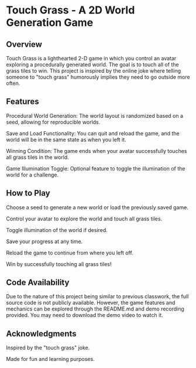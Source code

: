 # Touch Grass - A 2D World Generation Game
## Overview
Touch Grass is a lighthearted 2-D game in which you control an avatar exploring a procedurally generated world. The goal is to touch all of the grass tiles to win. This project is inspired by the online joke where telling someone to "touch grass" humorously implies they need to go outside more often.

## Features
Procedural World Generation: The world layout is randomized based on a seed, allowing for reproducible worlds.

Save and Load Functionality: You can quit and reload the game, and the world will be in the same state as when you left it.

Winning Condition: The game ends when your avatar successfully touches all grass tiles in the world.

Game Illumination Toggle: Optional feature to toggle the illumination of the world for a challenge.

## How to Play
Choose a seed to generate a new world or load the previously saved game.

Control your avatar to explore the world and touch all grass tiles.

Toggle illumination of the world if desired.

Save your progress at any time.

Reload the game to continue from where you left off.

Win by successfully touching all grass tiles!

## Code Availability
Due to the nature of this project being similar to previous classwork, the full source code is not publicly available. However, the game features and mechanics can be explored through the README.md and demo recording provided. You may need to download the demo video to watch it.

## Acknowledgments
Inspired by the "touch grass" joke.

Made for fun and learning purposes.
